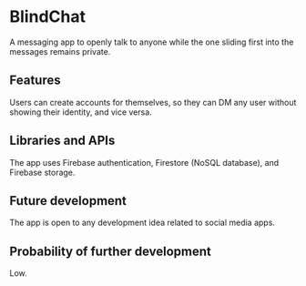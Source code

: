 # BlindChat
A messaging app to openly talk to anyone while the one sliding first into the messages remains private.

## Features
Users can create accounts for themselves, so they can DM any user without showing their identity, and vice versa.

## Libraries and APIs
The app uses Firebase authentication, Firestore (NoSQL database), and Firebase storage.

## Future development
The app is open to any development idea related to social media apps.

## Probability of further development
Low.
